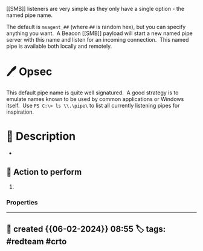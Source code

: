 
[[SMB]] listeners are very simple as they only have a single option - the named pipe name.  

The default is `msagent_##` (where `##` is random hex), but you can specify anything you want.  A Beacon [[SMB]] payload will start a new named pipe server with this name and listen for an incoming connection.  This named pipe is available both locally and remotely.

# 🖊️ Opsec

This default pipe name is quite well signatured.  A good strategy is to emulate names known to be used by common applications or Windows itself.  Use `PS C:\> ls \\.\pipe\` to list all currently listening pipes for inspiration.


# 📔 Description

- 

##  📗 Action to perform 

1. 


### Properties
---
📆 created   {{06-02-2024}} 08:55
🏷️ tags: #redteam   #crto
---

